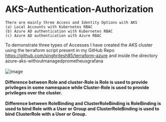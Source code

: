 # AKS-Authentication-Authorization

```
There are mainly three Access and Identity Options with AKS
(a) Local Accounts with Kubernetes RBAC
(b) Azure AD authentication with Kubernetes RBAC
(c) Azure AD authentication with Azure RBAC 
```
To demonstrate three types of Accesses I have created the AKS cluster using the terraform script present in my GitHub Repo https://github.com/singhritesh85/terraform-azure and inside the directory azure-aks-withoutmanagedprometheusgrafana
<br><br/>
![image](https://github.com/singhritesh85/AKS-Authentication-Authorization/assets/56765895/c9b0fd50-af67-4700-8d5e-0aace3a03ace)
<br><br/>
**Difference between Role and cluster-Role is Role is used to provide privileges in some namespace while Cluster-Role is used to provide privileges over the cluster.**
<br><br/>
**Difference between RoleBinding and ClusterRoleBinding is RoleBinding is used to bind Role with a User or Group and ClusterRoleBinding is used to bind ClusterRole with a User or Group.**
